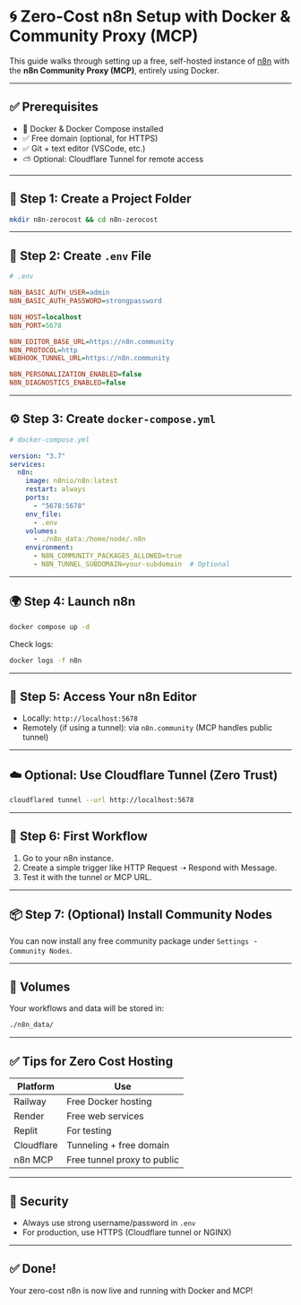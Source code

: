 # 🌀 Zero-Cost n8n Setup with Docker & Community Proxy (MCP)

This guide walks through setting up a free, self-hosted instance of [n8n](https://n8n.io) with the **n8n Community Proxy (MCP)**, entirely using Docker.

---

## ✅ Prerequisites

- 🐳 Docker & Docker Compose installed
- ✅ Free domain (optional, for HTTPS)
- ✅ Git + text editor (VSCode, etc.)
- ⛅ Optional: Cloudflare Tunnel for remote access

---

## 📁 Step 1: Create a Project Folder

```bash
mkdir n8n-zerocost && cd n8n-zerocost
```

---

## 🧾 Step 2: Create `.env` File

```ini
# .env

N8N_BASIC_AUTH_USER=admin
N8N_BASIC_AUTH_PASSWORD=strongpassword

N8N_HOST=localhost
N8N_PORT=5678

N8N_EDITOR_BASE_URL=https://n8n.community
N8N_PROTOCOL=http
WEBHOOK_TUNNEL_URL=https://n8n.community

N8N_PERSONALIZATION_ENABLED=false
N8N_DIAGNOSTICS_ENABLED=false
```

---

## ⚙️ Step 3: Create `docker-compose.yml`

```yaml
# docker-compose.yml

version: "3.7"
services:
  n8n:
    image: n8nio/n8n:latest
    restart: always
    ports:
      - "5678:5678"
    env_file:
      - .env
    volumes:
      - ./n8n_data:/home/node/.n8n
    environment:
      - N8N_COMMUNITY_PACKAGES_ALLOWED=true
      - N8N_TUNNEL_SUBDOMAIN=your-subdomain  # Optional
```

---

## 🌍 Step 4: Launch n8n

```bash
docker compose up -d
```

Check logs:

```bash
docker logs -f n8n
```

---

## 🔐 Step 5: Access Your n8n Editor

- Locally: `http://localhost:5678`
- Remotely (if using a tunnel): via `n8n.community` (MCP handles public tunnel)

---

## ☁️ Optional: Use Cloudflare Tunnel (Zero Trust)

```bash
cloudflared tunnel --url http://localhost:5678
```

---

## 🧪 Step 6: First Workflow

1. Go to your n8n instance.
2. Create a simple trigger like HTTP Request ➝ Respond with Message.
3. Test it with the tunnel or MCP URL.

---

## 📦 Step 7: (Optional) Install Community Nodes

You can now install any free community package under `Settings ➝ Community Nodes`.

---

## 📁 Volumes

Your workflows and data will be stored in:

```bash
./n8n_data/
```

---

## ✅ Tips for Zero Cost Hosting

| Platform     | Use                         |
|--------------|------------------------------|
| Railway      | Free Docker hosting          |
| Render       | Free web services            |
| Replit       | For testing                  |
| Cloudflare   | Tunneling + free domain      |
| n8n MCP      | Free tunnel proxy to public  |

---

## 🚨 Security

- Always use strong username/password in `.env`
- For production, use HTTPS (Cloudflare tunnel or NGINX)

---

## ✅ Done!

Your zero-cost n8n is now live and running with Docker and MCP!
